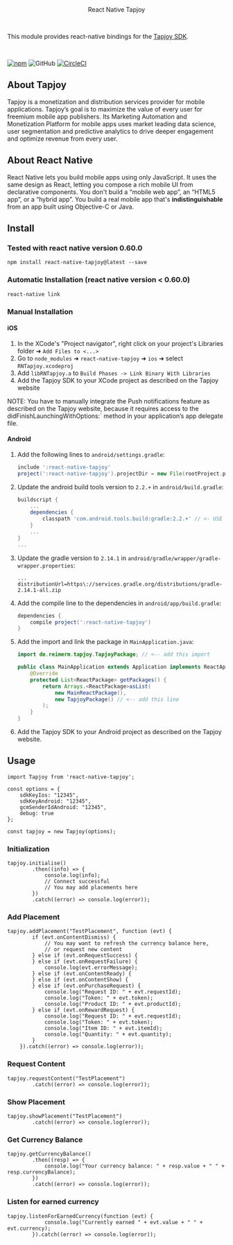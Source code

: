 <p>&nbsp;</p>
<p align="center">
  <p align='center'>React Native Tapjoy</p>
</p>
<p>&nbsp;</p>

<p>

This module provides react-native bindings for the [Tapjoy SDK](https://home.tapjoy.com/developers/).

</p>

<p>&nbsp;</p>

[![npm](https://img.shields.io/npm/v/react-native-tapjoy.svg?style=flat-square)](http://npm.im/react-native-tapjoy)
![GitHub](https://img.shields.io/github/license/reime005/react-native-tapjoy.svg?style=flat-square)
[![CircleCI](https://circleci.com/gh/reime005/react-native-tapjoy.svg?style=svg)](https://circleci.com/gh/reime005/react-native-tapjoy)

## About Tapjoy

Tapjoy is a monetization and distribution services provider for mobile applications. Tapjoy’s goal is to maximize the value of every user for freemium mobile app publishers. Its Marketing Automation and Monetization Platform for mobile apps uses market leading data science, user segmentation and predictive analytics to drive deeper engagement and optimize revenue from every user.

## About React Native

React Native lets you build mobile apps using only JavaScript. It uses the same design as React, letting you compose a rich mobile UI from declarative components. You don't build a “mobile web app”, an “HTML5 app”, or a “hybrid app”. You build a real mobile app that's __indistinguishable__ from an app built using Objective-C or Java.

## Install

### Tested with react native version 0.60.0

    npm install react-native-tapjoy@latest --save

### Automatic Installation (react native version < 0.60.0)

    react-native link

### Manual Installation

#### iOS

1. In the XCode's "Project navigator", right click on your project's Libraries folder ➜ `Add Files to <...>`
2. Go to `node_modules` ➜ `react-native-tapjoy` ➜ `ios` ➜ select `RNTapjoy.xcodeproj`
3. Add `libRNTapjoy.a` to `Build Phases -> Link Binary With Libraries`
4. Add the Tapjoy SDK to your XCode project as described on the Tapjoy website

NOTE: You have to manually integrate the Push notifications feature as described on the Tapjoy website, because it requires access to the didFinishLaunchingWithOptions:` method in your application’s app delegate file.

#### Android

1. Add the following lines to `android/settings.gradle`:
    ```gradle
    include ':react-native-tapjoy'
    project(':react-native-tapjoy').projectDir = new File(rootProject.projectDir, '../node_modules/react-native-tapjoy/android')

2. Update the android build tools version to `2.2.+` in `android/build.gradle`:
    ```gradle
    buildscript {
        ...
        dependencies {
            classpath 'com.android.tools.build:gradle:2.2.+' // <- USE 2.2.+ version
        }
        ...
    }
    ...
    ```

3. Update the gradle version to `2.14.1` in `android/gradle/wrapper/gradle-wrapper.properties`:
    ```
    ...
    distributionUrl=https\://services.gradle.org/distributions/gradle-2.14.1-all.zip
    ```

4. Add the compile line to the dependencies in `android/app/build.gradle`:
    ```gradle
    dependencies {
        compile project(':react-native-tapjoy')
    }
    ```

5. Add the import and link the package in `MainApplication.java`:
    ```java
    import de.reimerm.tapjoy.TapjoyPackage; // <-- add this import

    public class MainApplication extends Application implements ReactApplication {
        @Override
        protected List<ReactPackage> getPackages() {
            return Arrays.<ReactPackage>asList(
                new MainReactPackage(),
                new TapjoyPackage() // <-- add this line
            );
        }
    }
    ```

6. Add the Tapjoy SDK to your Android project as described on the Tapjoy website.

## Usage

    import Tapjoy from 'react-native-tapjoy';

    const options = {
        sdkKeyIos: "12345",
        sdkKeyAndroid: "12345",
        gcmSenderIdAndroid: "12345",
        debug: true
    };

    const tapjoy = new Tapjoy(options);

### Initialization

    tapjoy.initialise()
            .then((info) => {
                console.log(info);
                // Connect successful
                // You may add placements here
            })
            .catch((error) => console.log(error));

### Add Placement

    tapjoy.addPlacement("TestPlacement", function (evt) {
            if (evt.onContentDismiss) {
                // You may want to refresh the currency balance here,
                // or request new content
            } else if (evt.onRequestSuccess) {
            } else if (evt.onRequestFailure) {
                console.log(evt.errorMessage);
            } else if (evt.onContentReady) {
            } else if (evt.onContentShow) {
            } else if (evt.onPurchaseRequest) {
                console.log("Request ID: " + evt.requestId);
                console.log("Token: " + evt.token);
                console.log("Product ID: " + evt.productId);
            } else if (evt.onRewardRequest) {
                console.log("Request ID: " + evt.requestId);
                console.log("Token: " + evt.token);
                console.log("Item ID: " + evt.itemId);
                console.log("Quantity: " + evt.quantity);
            }
        }).catch((error) => console.log(error));

### Request Content

    tapjoy.requestContent("TestPlacement")
            .catch((error) => console.log(error));

### Show Placement

    tapjoy.showPlacement("TestPlacement")
            .catch((error) => console.log(error));

### Get Currency Balance

    tapjoy.getCurrencyBalance()
            .then((resp) => {
                console.log("Your currency balance: " + resp.value + " " + resp.currencyBalance);
            })
            .catch((error) => console.log(error));

### Listen for earned currency

    tapjoy.listenForEarnedCurrency(function (evt) {
                console.log("Currently earned " + evt.value + " " + evt.currency);
            }).catch((error) => console.log(error));
